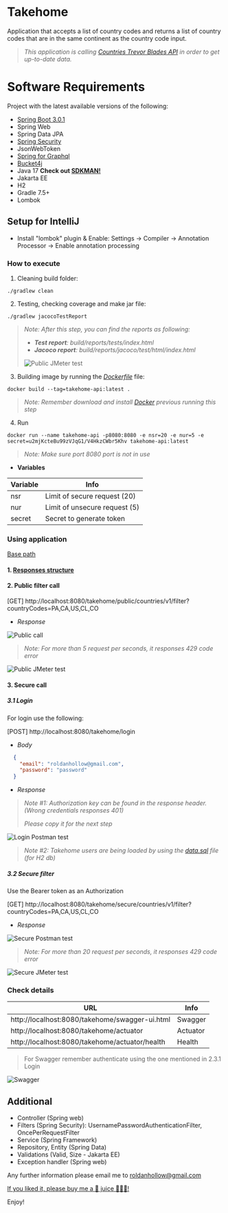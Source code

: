 # Takehome
Application that accepts a list of country codes and returns a list of country codes that are in the same continent as the country code input.

> <i>This application is calling [Countries Trevor Blades API](https://countries.trevorblades.com/graphql) in order to get up-to-date data.</i>

# Software Requirements

Project with the latest available versions of the following:

* [Spring Boot 3.0.1](https://spring.io/blog/2022/12/22/spring-boot-3-0-1-available-now)
* Spring Web
* Spring Data JPA
* [Spring Security](https://github.com/spring-projects/spring-security#spring-security)
* JsonWebToken
* [Spring for Graphql](https://spring.io/blog/2022/12/20/spring-for-graphql-1-1-1-released)
* [Bucket4j](https://bucket4j.com/8.1.1/toc.html)
* Java 17 **Check out [SDKMAN!](https://sdkman.io/)**
* Jakarta EE
* H2
* Gradle 7.5+
* Lombok


## Setup for IntelliJ

* Install "lombok" plugin & Enable: Settings -> Compiler -> Annotation Processor -> Enable annotation processing

### How to execute

1. Cleaning build folder:

```shell
./gradlew clean
```

2. Testing, checking coverage and make jar file:

```shell
./gradlew jacocoTestReport
```

> <i>Note: After this step, you can find the reports as following:</i>
> - <i><b>Test report</b>: build/reports/tests/index.html</i>
> - <i><b>Jacoco report</b>: build/reports/jacoco/test/html/index.html</i>
> 
> ![Public JMeter test](images/reports.png)

3. Building image by running the <i>[Dockerfile](Dockerfile)</i> file:

```shell
docker build --tag=takehome-api:latest .
```

> <i>Note: Remember download and install [Docker](https://www.docker.com/community-edition) previous running this step </i>

4. Run

```shell
docker run --name takehome-api -p8080:8080 -e nsr=20 -e nur=5 -e secret=u2mjKcteBu99zVJqG1/V4HkzCWbr5Khv takehome-api:latest
```

> <i>Note: Make sure port 8080 port is not in use</i>

- <b>Variables</b>

| Variable | Info                          |
|----------|-------------------------------|
| nsr      | Limit of secure request (20)  |
| nur      | Limit of unsecure request (5) |
| secret   | Secret to generate token      |

### Using application

[Base path](http://localhost:8080/takehome)

#### 1. [Responses structure](Structure_readme.md)

#### 2. Public filter call

[GET] http://localhost:8080/takehome/public/countries/v1/filter?countryCodes=PA,CA,US,CL,CO

- <i>Response</i>

![Public call](images/public.png)

><i>Note: For more than 5 request per seconds, it responses 429 code error</i>

![Public JMeter test](images/public_jmeter.png)

#### 3. Secure call

##### 3.1 Login

For login use the following:

[POST] http://localhost:8080/takehome/login

- <i>Body</i>

```json
  {
    "email": "roldanhollow@gmail.com",
    "password": "password"
  }
```

- <i>Response</i>

> <i>Note #1: Authorization key can be found in the response header.</i>
> <i>(Wrong credentials responses 401)</i>
>
> <i>Please copy it for the next step</i>

![Login Postman test](images/login.png)

><i>Note #2: Takehome users are being loaded by using the [data.sql](src/main/resources/data.sql) file (for H2 db)</i>

##### 3.2 Secure filter

Use the Bearer token as an Authorization

[GET] http://localhost:8080/takehome/secure/countries/v1/filter?countryCodes=PA,CA,US,CL,CO

- <i>Response</i>

![Secure Postman test](images/secure.png)

><i>Note: For more than 20 request per seconds, it responses 429 code error</i>

![Secure JMeter test](images/secure_jmeter.png)

### Check details

| URL                                            | Info     |
|------------------------------------------------|----------|
| http://localhost:8080/takehome/swagger-ui.html | Swagger  |
| http://localhost:8080/takehome/actuator        | Actuator |
| http://localhost:8080/takehome/actuator/health | Health   |

> For Swagger remember authenticate using the one mentioned in 2.3.1 Login

![Swagger](images/swagger.png)

## Additional

* Controller (Spring web)
* Filters (Spring Security): UsernamePasswordAuthenticationFilter, OncePerRequestFilter 
* Service (Spring Framework)
* Repository, Entity (Spring Data)
* Validations (Valid, Size - Jakarta EE)
* Exception handler (Spring web)

Any further information please email me to roldanhollow@gmail.com

[If you liked it, please buy me a 🥭 juice ✋🏻😁!](https://paypal.me/Sanidapp)

Enjoy!